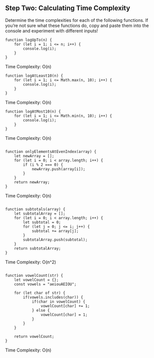 ## Step Two: Calculating Time Complexity

Determine the time complexities for each of the following functions. If you’re not sure what these functions do, copy and paste them into the console and experiment with different inputs!

```
function logUpTo(n) {
    for (let i = 1; i <= n; i++) {
        console.log(i);
    }
}
```

Time Complexity: O(n)

```
function logAtLeast10(n) {
    for (let i = 1; i <= Math.max(n, 10); i++) {
        console.log(i);
    }
}
```

Time Complexity: O(n)

```
function logAtMost10(n) {
    for (let i = 1; i <= Math.min(n, 10); i++) {
        console.log(i);
    }
}

```

Time Complexity: O(n)

```

function onlyElementsAtEvenIndex(array) {
    let newArray = [];
    for (let i = 0; i < array.length; i++) {
        if (i % 2 === 0) {
            newArray.push(array[i]);
        }
    }
    return newArray;
}

```

Time Complexity: O(n)

```

function subtotals(array) {
    let subtotalArray = [];
    for (let i = 0; i < array.length; i++) {
        let subtotal = 0;
        for (let j = 0; j <= i; j++) {
            subtotal += array[j];
        }
        subtotalArray.push(subtotal);
    }
    return subtotalArray;
}

```

Time Complexity: O(n^2)

```

function vowelCount(str) {
    let vowelCount = {};
    const vowels = "aeiouAEIOU";

    for (let char of str) {
        if(vowels.includes(char)) {
            if(char in vowelCount) {
                vowelCount[char] += 1;
            } else {
                vowelCount[char] = 1;
            }
        }
    }

    return vowelCount;
}

```

Time Complexity: O(n)
